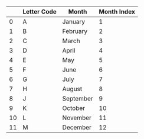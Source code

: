 |    | Letter Code   | Month     |   Month Index |
|----|---------------|-----------|---------------|
|  0 | A             | January   |             1 |
|  1 | B             | February  |             2 |
|  2 | C             | March     |             3 |
|  3 | D             | April     |             4 |
|  4 | E             | May       |             5 |
|  5 | F             | June      |             6 |
|  6 | G             | July      |             7 |
|  7 | H             | August    |             8 |
|  8 | J             | September |             9 |
|  9 | K             | October   |            10 |
| 10 | L             | November  |            11 |
| 11 | M             | December  |            12 |